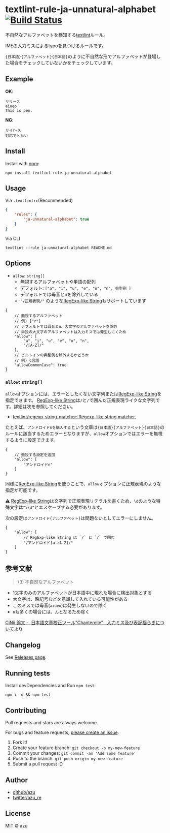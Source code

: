 # textlint-rule-ja-unnatural-alphabet [![Build Status](https://travis-ci.org/textlint-ja/textlint-rule-ja-unnatural-alphabet.svg?branch=master)](https://travis-ci.org/textlint-ja/textlint-rule-ja-unnatural-alphabet)

不自然なアルファベットを検知する[textlint](https://github.com/textlint/textlint "textlint")ルール。

IMEの入力ミスによるtypoを見つけるルールです。

`{日本語}{アルファベット}{日本語}`のように不自然な形でアルファベットが登場した場合をチェックしていないかをチェックしています。

## Example

**OK**:

```
リリース
aiueo
This is pen.
```

**NG**:

```
リイr−ス
対応でｋない
```

## Install

Install with [npm](https://www.npmjs.com/):

    npm install textlint-rule-ja-unnatural-alphabet

## Usage

Via `.textlintrc`(Recommended)

```json
{
    "rules": {
        "ja-unnatural-alphabet": true
    }
}
```

Via CLI

```
textlint --rule ja-unnatural-alphabet README.md
```

## Options

- `allow`: `string[]`
    - 無視するアルファベットや単語の配列
    - デフォルト: `["a", "i", "u", "e", "o", "n", 典型例 ]`
    - デフォルトでは母音とnを除外している
    - `"/正規表現/"` のような[RegExp-like String](https://github.com/textlint/regexp-string-matcher#regexp-like-string)もサポートしています

```json5
{
    // 無視するアルファベット
    // 例) ["r"]
    // デフォルトでは母音とn、大文字のアルファベットを除外
    // 単独の大文字のアルファベットは入力ミスでは発生しにくため
    "allow": [
        "a", "i", "u", "e", "o", "n",
        "/[A-Z]/"
    ],
    // ビルトインの典型例を除外するかどうか
    // 例) C言語
    "allowCommonCase": true
}
```

### `allow`: `string[]`

`allow`オプションには、エラーとしたくない文字列または[RegExp-like String](https://github.com/textlint/regexp-string-matcher#regexp-like-string)を指定できます。
[RegExp-like String](https://github.com/textlint/regexp-string-matcher#regexp-like-string)は`/`と`/`で囲んだ正規表現ライクな文字列です。詳細は次を参照してください。

- [textlint/regexp-string-matcher: Regexp-like string matcher.](https://github.com/textlint/regexp-string-matcher#regexp-like-string)

たとえば、`アンドロイドnを購入する`という文章は`{日本語}{アルファベット}{日本語}`のルールに該当するためエラーとなりますが、`allow`オプションではエラーを無視するように設定できます。

```json5
{
    // 無視する設定を追加
    "allow": [
        "アンドロイドn"
    ]
}
```

同様に[RegExp-like String](https://github.com/textlint/regexp-string-matcher#regexp-like-string)を使うことで、`allow`オプションに正規表現のような指定が可能です。

:warning: [RegExp-like String](https://github.com/textlint/regexp-string-matcher#regexp-like-string)は文字列で正規表現リテラルを書くため、`\d`のような特殊文字は`"\\d"`とエスケープする必要があります。

次の設定は`アンドロイド{アルファベット}`は問題ないとしてエラーにしません。

```json5
{
    "allow": [
        // RegExp-like String は `/` と `/` で囲む
        "/アンドロイド[a-zA-Z]/"
    ]
}
```

## 参考文献

> (3) 不自然なアルファベット

- 1文字のみのアルファベットが日本語中に現れた場合に検出対象とする
- 大文字は、略記号などを意識して入れている可能性がある
- このミスでは母音(`aiueo`)は発生しないので除く
- `n`も多くの場合には、`ん`となるため除く

[CiNii 論文 -  日本語文章校正ツール"Chanterelle" : 入力ミス及び表記揺らぎについて](http://ci.nii.ac.jp/naid/110002893543)より

## Changelog

See [Releases page](https://github.com/textlint-ja/textlint-rule-ja-unnatural-alphabet/releases).

## Running tests

Install devDependencies and Run `npm test`:

    npm i -d && npm test

## Contributing

Pull requests and stars are always welcome.

For bugs and feature requests, [please create an issue](https://github.com/textlint-ja/textlint-rule-ja-unnatural-alphabet/issues).

1. Fork it!
2. Create your feature branch: `git checkout -b my-new-feature`
3. Commit your changes: `git commit -am 'Add some feature'`
4. Push to the branch: `git push origin my-new-feature`
5. Submit a pull request :D

## Author

- [github/azu](https://github.com/azu)
- [twitter/azu_re](https://twitter.com/azu_re)

## License

MIT © azu
